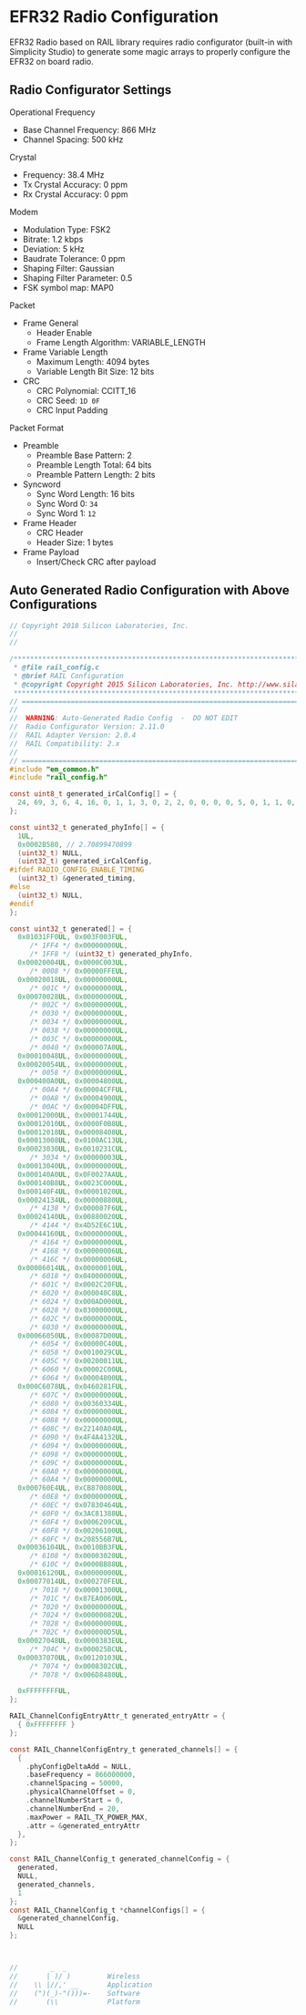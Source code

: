 # EFR32 Radio Configuration
EFR32 Radio based on RAIL library requires radio configurator (built-in with Simplicity Studio) to generate some magic arrays to properly 
configure the EFR32 on board radio. 

Radio Configurator Settings
--------

Operational Frequency
- Base Channel Frequency: 866 MHz
- Channel Spacing: 500 kHz

Crystal
- Frequency: 38.4 MHz
- Tx Crystal Accuracy: 0 ppm
- Rx Crystal Accuracy: 0 ppm

Modem
- Modulation Type: FSK2
- Bitrate: 1.2 kbps
- Deviation: 5 kHz
- Baudrate Tolerance: 0 ppm
- Shaping Filter: Gaussian
- Shaping Filter Parameter: 0.5
- FSK symbol map: MAP0

Packet
- Frame General
    - Header Enable
    - Frame Length Algorithm: VARIABLE_LENGTH
- Frame Variable Length
    - Maximum Length: 4094 bytes
    - Variable Length Bit Size: 12 bits
- CRC
    - CRC Polynomial: CCITT_16
    - CRC Seed: `1D 0F`
    - CRC Input Padding

Packet Format
- Preamble
    - Preamble Base Pattern: 2
    - Preamble Length Total: 64 bits
    - Preamble Pattern Length: 2 bits
- Syncword
    - Sync Word Length: 16 bits
    - Sync Word 0: `34`
    - Sync Word 1: `12`
- Frame Header
    - CRC Header
    - Header Size: 1 bytes
- Frame Payload
    - Insert/Check CRC after payload

Auto Generated Radio Configuration with Above Configurations
-----
```c
// Copyright 2018 Silicon Laboratories, Inc.
//
//

/***************************************************************************//**
 * @file rail_config.c
 * @brief RAIL Configuration
 * @copyright Copyright 2015 Silicon Laboratories, Inc. http://www.silabs.com
 ******************************************************************************/
// =============================================================================
//
//  WARNING: Auto-Generated Radio Config  -  DO NOT EDIT
//  Radio Configurator Version: 2.11.0
//  RAIL Adapter Version: 2.0.4
//  RAIL Compatibility: 2.x
//
// =============================================================================
#include "em_common.h"
#include "rail_config.h"

const uint8_t generated_irCalConfig[] = {
  24, 69, 3, 6, 4, 16, 0, 1, 1, 3, 0, 2, 2, 0, 0, 0, 0, 5, 0, 1, 1, 0, 0, 0, 0
};

const uint32_t generated_phyInfo[] = {
  1UL,
  0x0002B580, // 2.70899470899
  (uint32_t) NULL,
  (uint32_t) generated_irCalConfig,
#ifdef RADIO_CONFIG_ENABLE_TIMING
  (uint32_t) &generated_timing,
#else
  (uint32_t) NULL,
#endif
};

const uint32_t generated[] = {
  0x01031FF0UL, 0x003F003FUL,
     /* 1FF4 */ 0x00000000UL,
     /* 1FF8 */ (uint32_t) generated_phyInfo,
  0x00020004UL, 0x0000C003UL,
     /* 0008 */ 0x00000FFEUL,
  0x00020018UL, 0x00000000UL,
     /* 001C */ 0x00000000UL,
  0x00070028UL, 0x00000000UL,
     /* 002C */ 0x00000000UL,
     /* 0030 */ 0x00000000UL,
     /* 0034 */ 0x00000000UL,
     /* 0038 */ 0x00000000UL,
     /* 003C */ 0x00000000UL,
     /* 0040 */ 0x000007A0UL,
  0x00010048UL, 0x00000000UL,
  0x00020054UL, 0x00000000UL,
     /* 0058 */ 0x00000000UL,
  0x000400A0UL, 0x00004800UL,
     /* 00A4 */ 0x00004CFFUL,
     /* 00A8 */ 0x00004900UL,
     /* 00AC */ 0x00004DFFUL,
  0x00012000UL, 0x00001744UL,
  0x00012010UL, 0x0000F0B8UL,
  0x00012018UL, 0x00008408UL,
  0x00013008UL, 0x0100AC13UL,
  0x00023030UL, 0x0010231CUL,
     /* 3034 */ 0x00000003UL,
  0x00013040UL, 0x00000000UL,
  0x000140A0UL, 0x0F0027AAUL,
  0x000140B8UL, 0x0023C000UL,
  0x000140F4UL, 0x00001020UL,
  0x00024134UL, 0x00000880UL,
     /* 4138 */ 0x000087F6UL,
  0x00024140UL, 0x00880020UL,
     /* 4144 */ 0x4D52E6C1UL,
  0x00044160UL, 0x00000000UL,
     /* 4164 */ 0x00000000UL,
     /* 4168 */ 0x00000006UL,
     /* 416C */ 0x00000006UL,
  0x00086014UL, 0x00000010UL,
     /* 6018 */ 0x04000000UL,
     /* 601C */ 0x0002C20FUL,
     /* 6020 */ 0x000040C8UL,
     /* 6024 */ 0x000AD000UL,
     /* 6028 */ 0x03000000UL,
     /* 602C */ 0x00000000UL,
     /* 6030 */ 0x00000000UL,
  0x00066050UL, 0x00087D00UL,
     /* 6054 */ 0x00000C40UL,
     /* 6058 */ 0x0010029CUL,
     /* 605C */ 0x00200011UL,
     /* 6060 */ 0x00002C00UL,
     /* 6064 */ 0x00004800UL,
  0x000C6078UL, 0x0460281FUL,
     /* 607C */ 0x00000000UL,
     /* 6080 */ 0x00360334UL,
     /* 6084 */ 0x00000000UL,
     /* 6088 */ 0x00000000UL,
     /* 608C */ 0x22140A04UL,
     /* 6090 */ 0x4F4A4132UL,
     /* 6094 */ 0x00000000UL,
     /* 6098 */ 0x00000000UL,
     /* 609C */ 0x00000000UL,
     /* 60A0 */ 0x00000000UL,
     /* 60A4 */ 0x00000000UL,
  0x000760E4UL, 0xCB870080UL,
     /* 60E8 */ 0x00000000UL,
     /* 60EC */ 0x07830464UL,
     /* 60F0 */ 0x3AC81388UL,
     /* 60F4 */ 0x0006209CUL,
     /* 60F8 */ 0x00206100UL,
     /* 60FC */ 0x208556B7UL,
  0x00036104UL, 0x0010BB3FUL,
     /* 6108 */ 0x00003020UL,
     /* 610C */ 0x0000BB88UL,
  0x00016120UL, 0x00000000UL,
  0x00077014UL, 0x000270FEUL,
     /* 7018 */ 0x00001300UL,
     /* 701C */ 0x87EA0060UL,
     /* 7020 */ 0x00000000UL,
     /* 7024 */ 0x00000082UL,
     /* 7028 */ 0x00000000UL,
     /* 702C */ 0x000000D5UL,
  0x00027048UL, 0x0000383EUL,
     /* 704C */ 0x000025BCUL,
  0x00037070UL, 0x00120103UL,
     /* 7074 */ 0x0008302CUL,
     /* 7078 */ 0x006D8480UL,

  0xFFFFFFFFUL,
};

RAIL_ChannelConfigEntryAttr_t generated_entryAttr = {
  { 0xFFFFFFFF }
};

const RAIL_ChannelConfigEntry_t generated_channels[] = {
  {
    .phyConfigDeltaAdd = NULL,
    .baseFrequency = 866000000,
    .channelSpacing = 50000,
    .physicalChannelOffset = 0,
    .channelNumberStart = 0,
    .channelNumberEnd = 20,
    .maxPower = RAIL_TX_POWER_MAX,
    .attr = &generated_entryAttr
  },
};

const RAIL_ChannelConfig_t generated_channelConfig = {
  generated,
  NULL,
  generated_channels,
  1
};
const RAIL_ChannelConfig_t *channelConfigs[] = {
  &generated_channelConfig,
  NULL
};



//        _  _                          
//       | )/ )         Wireless        
//    \\ |//,' __       Application     
//    (")(_)-"()))=-    Software        
//       (\\            Platform        


```
